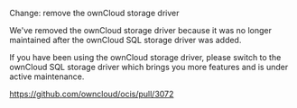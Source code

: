 Change: remove the ownCloud storage driver

We've removed the ownCloud storage driver because it was no longer
maintained after the ownCloud SQL storage driver was added.

If you have been using the ownCloud storage driver, please switch
to the ownCloud SQL storage driver which brings you more features and
is under active maintenance.

https://github.com/owncloud/ocis/pull/3072
